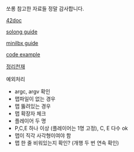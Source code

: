 쏘롱 참고한 자료들
정말 감사합니다.

[42doc](https://harm-smits.github.io/42docs/libs/minilibx/getting_started.html)

[solong guide](https://techdebt.tistory.com/29#recentComments)

[minilbx guide](https://velog.io/@jeunghoon/MiniLibX%EB%A5%BC-%EA%B3%B5%EB%B6%80%ED%95%B4%EB%B3%B4%EC%9E%90#16T)

[code example](https://bigpel66.oopy.io/library/c/etc/3)

[정리천재](https://github.com/terry-yes/mlx_example)

예외처리 
- argc, argv 확인
- 맵파일이 없는 경우
- 맵 뚫려있는 경우
- 맵 확장자 체크
- 플레이어 두 명
- P,C,E 하나 이상 (플레이어는 1명 고정), C, E 다수 ok
- 맵이 직각 사각형이여야 함
- 맵 한 줄 비워있는지 확인? (개행 두 번 연속 확인)
